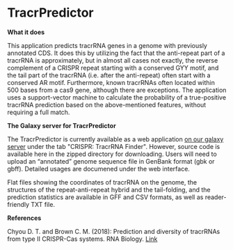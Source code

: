 # TracrPredictor
**What it does**

This application predicts tracrRNA genes in a genome with previously annotated CDS. It does this by utilizing the fact that the anti-repeat part of a tracrRNA is approximately, but in almost all cases not exactly, the reverse complement of a CRISPR repeat starting with a conserved GYY motif, and the tail part of the tracrRNA (i.e. after the anti-repeat) often start with a conserved AR motif. Furthermore, known tracrRNAs often located within 500 bases from a cas9 gene, although there are exceptions. The application uses a support-vector machine to calculate the probability of a true-positive tracrRNA prediction based on the above-mentioned features, without requiring a full match.

**The Galaxy server for TracrPredictor**

The TracrPredictor is currently available as a web application [on our galaxy server](http://139.80.3.3:8080/) under the tab "CRISPR: TracrRNA Finder". However, source code is available here in the zipped directory for downloading. Users will need to upload an “annotated” genome sequence file in GenBank format (gbk or gbff). Detailed usages are documened under the web interface.

Flat files showing the coordinates of tracrRNA on the genome, the structures of the repeat-anti-repeat hybrid and the tail-folding, and the prediction statistics are available in GFF and CSV formats, as well as reader-friendly TXT file.

**References**

Chyou D. T. and Brown C. M. (2018): Prediction and diversity of tracrRNAs from type II CRISPR-Cas systems. RNA Biology. [Link](https://pubmed.ncbi.nlm.nih.gov/29995560/)
